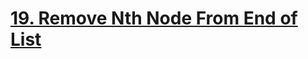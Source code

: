 # [19. Remove Nth Node From End of List](https://leetcode.com/problems/remove-nth-node-from-end-of-list/)